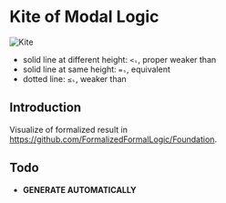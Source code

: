 # Kite of Modal Logic

![Kite](https://FormalizedFormalLogic.github.io/ModalLogicKite/kite.png)
- solid line at different height: `<ₛ`, proper weaker than
- solid line at same height: `=ₛ`, equivalent
- dotted line: `≤ₛ`, weaker than

## Introduction

Visualize of formalized result in https://github.com/FormalizedFormalLogic/Foundation.

## Todo

- **GENERATE AUTOMATICALLY**